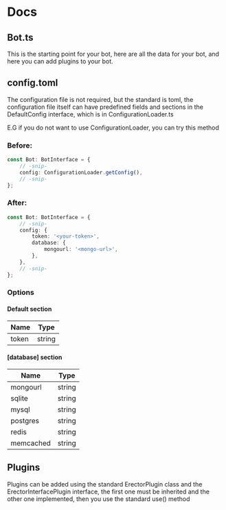 # Docs

## Bot.ts

This is the starting point for your bot, here are all the data for your bot, and here you can add plugins to your bot.

## config.toml

The configuration file is not required, but the standard is toml, the configuration file itself can have predefined fields and sections in the DefaultConfig interface, which is in ConfigurationLoader.ts

E.G if you do not want to use ConfigurationLoader, you can try this method

### Before:

```ts
const Bot: BotInterface = {
    // -snip-
    config: ConfigurationLoader.getConfig(),
    // -snip-
};
```

### After:

```ts
const Bot: BotInterface = {
    // -snip-
    config: {
        token: '<your-token>',
        database: {
            mongourl: '<mongo-url>',
        },
    },
    // -snip-
};
```

### Options

#### Default section

| Name  | Type   |
| ----- | ------ |
| token | string |

#### [database] section

| Name      | Type   |
| --------- | ------ |
| mongourl  | string |
| sqlite    | string |
| mysql     | string |
| postgres  | string |
| redis     | string |
| memcached | string |

## Plugins

Plugins can be added using the standard ErectorPlugin class and the ErectorInterfacePlugin interface, the first one must be inherited and the other one implemented, then you use the standard use() method
